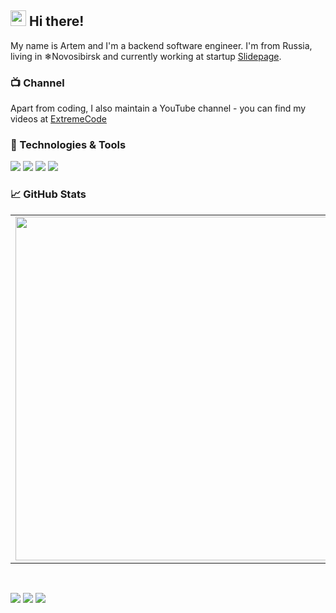 ## <img src="https://raw.githubusercontent.com/extremecodetv/extremecodetv/master/wave.gif" width="25px"> Hi there! 

My name is Artem and I'm a backend software engineer. I'm from Russia, living in ❄Novosibirsk and currently working at startup [Slidepage](https://slide.page/?utm_source=github&utm_content=extremecode). 

### 📺 Channel

Apart from coding, I also maintain a YouTube channel - you can find my videos at [ExtremeCode](https://youtube.com/extremecode)

### 🔧 Technologies & Tools

![](https://img.shields.io/badge/OS-Linux-informational?style=flat-square&logo=linux&logoColor=white&color=5194f0&bgcolor=110d17)
![](https://img.shields.io/badge/Cloud-AWS-informational?style=flat-square&logo=amazon&logoColor=white&color=5194f0)
![](https://img.shields.io/badge/Editor-VS%20Code-informational?style=flat-square&logo=visual-studio-code&logoColor=white&color=5194f0)
![](https://img.shields.io/badge/Code-JavaScript-informational?style=flat-square&logo=javascript&logoColor=white&color=5194f0)

### 📈 GitHub Stats
<p align="center">
  <table>
  <tr>
      <td><img width="550px" align="left" src="https://github-readme-stats.vercel.app/api?username=extremecodetv&hide_border=true&count_private=false&layout=compact&hide_title=true&show_icons=true&theme=dark&icon_color=5194f0&bg_color=110d17" /></td>
      <td><img width="550px" src="https://github-readme-stats.vercel.app/api/top-langs/?username=extremecodetv&hide=html&layout=compact&hide_border=true&hide_title=true&theme=dark&icon_color=5194f0&bg_color=110d17" /></td>
  </tr>   
</table>
</p>

<br />

<p>
  <a href="https://www.youtube.com/extremecode"><img src="https://img.shields.io/badge/-ExtremeCode-5194f0?style=flat-square&logo=Youtube" /></a>
  <a href="https://mailhide.io/en/e/gzaiNqU4"><img src="https://img.shields.io/badge/email-reveal-2a8?style=flat-square&logo=gmail&logoColor=white&color=5194f0" /></a>
  <img src="https://visitor-badge.glitch.me/badge?page_id=extremecodetv.visitor-badge&color=5194f0" />
</p>
